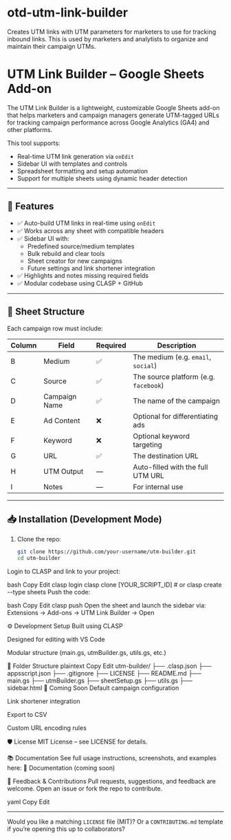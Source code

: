 # otd-utm-link-builder
Creates UTM links with UTM parameters for marketers to use for tracking inbound links.
This is used by marketers and analytists to organize and maintain their campaign UTMs.

# UTM Link Builder – Google Sheets Add-on

The UTM Link Builder is a lightweight, customizable Google Sheets add-on that helps marketers and campaign managers generate UTM-tagged URLs for tracking campaign performance across Google Analytics (GA4) and other platforms.

This tool supports:
- Real-time UTM link generation via `onEdit`
- Sidebar UI with templates and controls
- Spreadsheet formatting and setup automation
- Support for multiple sheets using dynamic header detection

---

## 🚀 Features

- ✅ Auto-build UTM links in real-time using `onEdit`
- ✅ Works across any sheet with compatible headers
- ✅ Sidebar UI with:
  - Predefined source/medium templates
  - Bulk rebuild and clear tools
  - Sheet creator for new campaigns
  - Future settings and link shortener integration
- ✅ Highlights and notes missing required fields
- ✅ Modular codebase using CLASP + GitHub

---

## 🧱 Sheet Structure

Each campaign row must include:

| Column | Field         | Required | Description                       |
|--------|---------------|----------|-----------------------------------|
| B      | Medium         | ✅       | The medium (e.g. `email`, `social`) |
| C      | Source         | ✅       | The source platform (e.g. `facebook`) |
| D      | Campaign Name  | ✅       | The name of the campaign          |
| E      | Ad Content     | ❌       | Optional for differentiating ads |
| F      | Keyword        | ❌       | Optional keyword targeting        |
| G      | URL            | ✅       | The destination URL               |
| H      | UTM Output     | —        | Auto-filled with the full UTM URL |
| I      | Notes          | —        | For internal use                  |

---

## 📥 Installation (Development Mode)

1. Clone the repo:
   ```bash
   git clone https://github.com/your-username/utm-builder.git
   cd utm-builder
Login to CLASP and link to your project:

bash
Copy
Edit
clasp login
clasp clone [YOUR_SCRIPT_ID]  # or clasp create --type sheets
Push the code:

bash
Copy
Edit
clasp push
Open the sheet and launch the sidebar via: Extensions → Add-ons → UTM Link Builder → Open

⚙️ Development Setup
Built using CLASP

Designed for editing with VS Code

Modular structure (main.gs, utmBuilder.gs, utils.gs, etc.)

📁 Folder Structure
plaintext
Copy
Edit
utm-builder/
├── .clasp.json
├── appsscript.json
├── .gitignore
├── LICENSE
├── README.md
├── main.gs
├── utmBuilder.gs
├── sheetSetup.gs
├── utils.gs
├── sidebar.html
🧪 Coming Soon
Default campaign configuration

Link shortener integration

Export to CSV

Custom URL encoding rules

🛡 License
MIT License – see LICENSE for details.

📚 Documentation
See full usage instructions, screenshots, and examples here:
🔗 Documentation (coming soon)

💬 Feedback & Contributions
Pull requests, suggestions, and feedback are welcome.
Open an issue or fork the repo to contribute.

yaml
Copy
Edit

---

Would you like a matching `LICENSE` file (MIT)? Or a `CONTRIBUTING.md` template if you’re opening this up to collaborators?